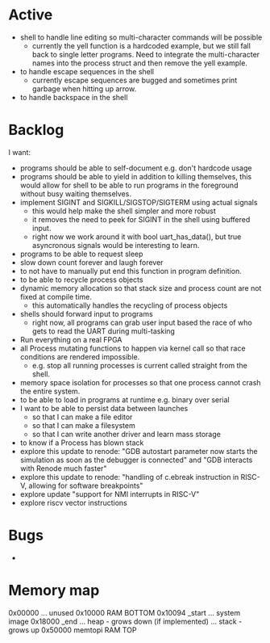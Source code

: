 # Active
- shell to handle line editing so multi-character commands will be possible
    - currently the yell function is a hardcoded example, but we still fall back to single letter programs. Need to integrate the multi-character names into the process struct and then remove the yell example.
- to handle escape sequences in the shell
    - currently escape sequences are bugged and sometimes print garbage when hitting up arrow.
- to handle backspace in the shell

# Backlog
I want:
- programs should be able to self-document e.g. don't hardcode usage
- programs should be able to yield in addition to killing themselves, this would allow for shell to be able to run programs in the foreground without busy waiting themselves.
- implement SIGINT and SIGKILL/SIGSTOP/SIGTERM using actual signals
  - this would help make the shell simpler and more robust
  - it removes the need to peek for SIGINT in the shell using buffered input.
  - right now we work around it with bool uart_has_data(), but true asyncronous signals would be interesting to learn.
- programs to be able to request sleep
- slow down count forever and laugh forever
- to not have to manually put end this function in program definition.
- to be able to recycle process objects
- dynamic memory allocation so that stack size and process count are not fixed at compile time.
  - this automatically handles the recycling of process objects
- shells should forward input to programs
    - right now, all programs can grab user input based the race of who gets to read the UART during multi-tasking
- Run everything on a real FPGA
- all Process mutating functions to happen via kernel call so that race conditions are rendered impossible.
    - e.g. stop all running processes is current called straight from the shell.
- memory space isolation for processes so that one process cannot crash the entire system.
- to be able to load in programs at runtime e.g. binary over serial
- I want to be able to persist data between launches
    - so that I can make a file editor
    - so that I can make a filesystem
    - so that I can write another driver and learn mass storage
- to know if a Process has blown stack
- explore this update to renode: "GDB autostart parameter now starts the simulation as soon as the debugger is connected" and "GDB interacts with Renode much faster"
- explore this update to renode: "handling of c.ebreak instruction in RISC-V, allowing for software breakpoints"
- explore update "support for NMI interrupts in RISC-V"
- explore riscv vector instructions

# Bugs
-

# Memory map

0x00000
  ...   unused
0x10000            RAM BOTTOM
0x10094 _start
  ...   system image
0x18000 _end
  ...   heap - grows down (if implemented)
  ...   stack - grows up
0x50000 memtopi    RAM TOP